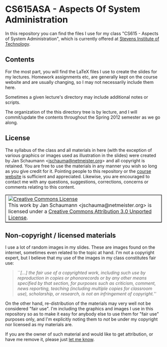 CS615ASA - Aspects Of System Administration
===========================================

In this repository you can find the files I use for my class "CS615 -
Aspects of System Administration", which is currently offered at [Stevens
Institute of Technology](http://www.cs.stevens.edu/).

Contents
--------

For the most part, you will find the LaTeX files I use to create the
slides for my lectures.  Homework assignments etc, are generally kept on
the course website and are usually changing, so I may not necessarily
include them here.

Sometimes a given lecture's directory may include additional notes or
scripts.

The organization of the this directory tree is by lecture, and I will
commit/update the contents throughout the Spring 2012 semester as we go
along.

License
-------

The syllabus of the class and all materials in here (with the exception of
various graphics or images used as illustration in the slides) were
created by Jan Schaumann &lt;jschauma@netmeister.org&gt; and all copyright
is retained.  You are free to use the materials in any manner you wish so
long as you give credit for it.  Pointing people to this repository or the
[course website](http://www.cs.stevens.edu/~jschauma/615/) is sufficient
and appreciated.  Likewise, you are encouraged to contact me with any
questions, suggestions, corrections, concerns or comments relating to this
content.

<center><table border="1" width="75%">
<tr><td>
<a rel="license" href="http://creativecommons.org/licenses/by/3.0/"><img
alt="Creative Commons License" style="border-width:0"
src="http://i.creativecommons.org/l/by/3.0/88x31.png" /></a><br />This
work by <span xmlns:cc="http://creativecommons.org/ns#"
property="cc:attributionName">Jan Schaumann
&lt;jschauma@netmeister.org&gt;</span> is licensed under a <a
rel="license" href="http://creativecommons.org/licenses/by/3.0/">Creative
Commons Attribution 3.0 Unported License</a>.
</td></tr>
</table></center>


Non-copyright / licensed materials
----------------------------------

I use a lot of random images in my slides.  These are images found on the
internet, sometimes even related to the topic at hand.  I'm not a
copyright expert, but I believe that my use of the images in my class
constitutes fair use:

<blockquote>
``<em>[...] the fair use of a copyrighted work, including such use by
reproduction in copies or phonorecords or by any other means specified by
that section, for purposes such as criticism, comment, news reporting,
teaching (including multiple copies for classroom use), scholarship, or
research, is not an infringement of copyright.</em>''
</blockquote>

On the other hand, re-distribution of the materials may very well not be
considered "fair use".  I'm including the graphics and images I use in
this repository so as to make it easy for anybody else to use them for
"fair use" purposes only, and I'm explicitly noting them to <em>not</em>
be under my copyright nor licensed as my materials are.

If you are the owner of such material and would like to get attribution,
or have me remove it, please just <a
href="mailto:jschauma@netmeister.org">let me know</a>.
